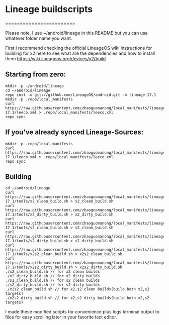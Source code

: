 # Lineage buildscripts
========================

Please note, I use ~/android/lineage in this README but you can use whatever folder name you want.

First I recommend checking the official LineageOS wiki instructions for building for x2 here to see what are the dependencies and how to install them
https://wiki.lineageos.org/devices/x2/build


Starting from zero:
---------
    mkdir -p ~/android/lineage
    cd ~/android/lineage
    repo init -u git://github.com/LineageOS/android.git -b lineage-17.1
    mkdir -p .repo/local_manifests
    curl https://raw.githubusercontent.com/zhaoguomanong/local_manifests/lineage-17.1/leeco.xml > .repo/local_manifests/leeco.xml
    repo sync

If you've already synced Lineage-Sources:
----------
    mkdir -p .repo/local_manifests
    curl https://raw.githubusercontent.com/zhaoguomanong/local_manifests/lineage-17.1/leeco.xml > .repo/local_manifests/leeco.xml
    repo sync

Building
----------
    cd ~/android/lineage
    curl https://raw.githubusercontent.com/zhaoguomanong/local_manifests/lineage-17.1/tools/x2_clean_build.sh > x2_clean_build.sh
    curl https://raw.githubusercontent.com/zhaoguomanong/local_manifests/lineage-17.1/tools/x2_dirty_build.sh > x2_dirty_build.sh
    curl https://raw.githubusercontent.com/zhaoguomanong/local_manifests/lineage-17.1/tools/s2_clean_build.sh > s2_clean_build.sh
    curl https://raw.githubusercontent.com/zhaoguomanong/local_manifests/lineage-17.1/tools/s2_dirty_build.sh > s2_dirty_build.sh
    curl https://raw.githubusercontent.com/zhaoguomanong/local_manifests/lineage-17.1/tools/x2s2_clean_build.sh > x2s2_clean_build.sh
    curl https://raw.githubusercontent.com/zhaoguomanong/local_manifests/lineage-17.1/tools/x2s2_dirty_build.sh > x2s2_dirty_build.sh
    ./x2_clean_build.sh // for x2 clean builds
    ./x2_dirty_build.sh // for x2 dirty builds
    ./s2_clean_build.sh // for s2 clean builds
    ./s2_dirty_build.sh // for s2 dirty builds
    ./x2s2_clean_build.sh // for x2,s2 clean builds(build both x2,s2 targets)
    ./x2s2_dirty_build.sh // for x2,s2 dirty builds(build both x2,s2 targets)

I made these modified scripts for convenience plus logs terminal output to files for easy scrolling later in your favorite text editor.
